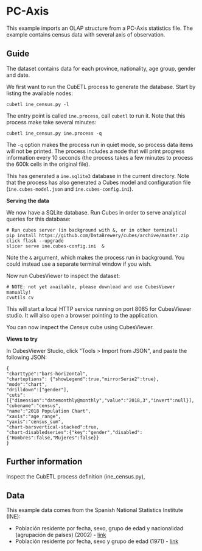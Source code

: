 # PC-Axis

This example imports an OLAP structure from a PC-Axis statistics file. The example
contains census data with several axis of observation.

## Guide

The dataset contains data for each province, nationality, age group, gender and
date.

We first want to run the CubETL process to generate the database.
Start by listing the available nodes:

    cubetl ine_census.py -l

The entry point is called `ine.process`, call `cubetl` to run it.
Note that this process make take several minutes:

    cubetl ine_census.py ine.process -q

The `-q` option makes the process run in quiet mode, so process data items will
not be printed. The process includes a node that will print progress
information every 10 seconds (the process takes a few minutes to process
the 600k cells in the original file).

This has generated a `ine.sqlite3` database in the current directory.
Note that the process has also generated a Cubes model and configuration file
(`ine.cubes-model.json` and `ine.cubes-config.ini`).

**Serving the data**

We now have a SQLite database. Run Cubes in order to serve
analytical queries for this database:

    # Run cubes server (in background with &, or in other terminal)
    pip install https://github.com/DataBrewery/cubes/archive/master.zip click flask --upgrade
    slicer serve ine.cubes-config.ini  &

Note the `&` argument, which makes the process run in background. You could instead
use a separate terminal window if you wish.

Now run CubesViewer to inspect the dataset:

    # NOTE: not yet available, please download and use CubesViewer manually!
    cvutils cv

This will start a local HTTP service running on port 8085 for CubesViewer studio.
It will also open a browser pointing to the application.

You can now inspect the *Census* cube using CubesViewer.

**Views to try**

In CubesViewer Studio, click "Tools > Import from JSON", and paste the following JSON:

    {
    "charttype":"bars-horizontal",
    "chartoptions": {"showLegend":true,"mirrorSerie2":true},
    "mode":"chart",
    "drilldown":["gender"],
    "cuts":[{"dimension":"datemonthly@monthly","value":"2018,3","invert":null}],
    "cubename":"census",
    "name":"2018 Population Chart",
    "xaxis":"age_range",
    "yaxis":"census_sum",
    "chart-barsvertical-stacked":true,
    "chart-disabledseries":{"key":"gender","disabled":{"Hombres":false,"Mujeres":false}}
    }


## Further information

Inspect the CubETL process definition (ine_census.py),

## Data

This example data comes from the Spanish National Statistics Institute (INE):

* Población residente por fecha, sexo, grupo de edad y nacionalidad (agrupación de países) (2002) -
  [link](http://www.ine.es/dynt3/inebase/es/index.htm?padre=1894&capsel=1895)
* Población residente por fecha, sexo y grupo de edad (1971) -
  [link](http://www.ine.es/dynt3/inebase/index.htm?padre=1949&capsel=1953)



